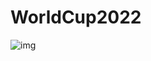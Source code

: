 # WorldCup2022
![img](https://user-images.githubusercontent.com/63581864/207027023-fd82fe1e-55d5-4d17-85da-b0b00d9d373d.jpg)

